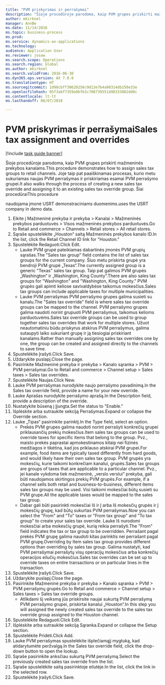 ```yaml
--- 
title: "PVM priskyrimas ir perrašymai"
description: "Šioje procedūroje parodoma, kaip PVM grupes priskirti mažmeninės prekybos kanalams."
author: mkirknel
manager: AnnBe
ms.date: 11/14/2016
ms.topic: business-process
ms.prod: 
ms.service: dynamics-ax-applications
ms.technology: 
audience: Application User
ms.reviewer: josaw
ms.search.scope: Operations
ms.search.region: Global
ms.author: mkirknel
ms.search.validFrom: 2016-06-30
ms.dyn365.ops.version: AX 7.0.0
ms.translationtype: HT
ms.sourcegitcommit: 1d98cbff30620256c9d13e7b4a90314db150e33e
ms.openlocfilehash: 05f3abf7359a9bfb3c708739551498333802dd0c
ms.contentlocale: lt-lt
ms.lasthandoff: 08/07/2018

---
```

# <a name="sales-tax-assignment-and-overrides"></a><span data-ttu-id="bbc74-103">PVM priskyrimas ir perrašymai</span><span class="sxs-lookup"><span data-stu-id="bbc74-103">Sales tax assignment and overrides</span></span>

[!include [task guide banner](../../includes/task-guide-banner.md)]

<span data-ttu-id="bbc74-104">Šioje procedūroje parodoma, kaip PVM grupes priskirti mažmeninės prekybos kanalams.</span><span class="sxs-lookup"><span data-stu-id="bbc74-104">This procedure demonstrates how to assign sales tax groups to retail channels.</span></span> <span data-ttu-id="bbc74-105">Joje taip pat paaiškinamas procesas, kurio metu sukuriamas naujas PVM perrašymas ir priskiriamas esamai PVM perrašymo grupei.</span><span class="sxs-lookup"><span data-stu-id="bbc74-105">It also walks through the process of creating a new sales tax override and assigning it to an existing sales tax override group.</span></span> <span data-ttu-id="bbc74-106">Šiai procedūrai</span><span class="sxs-lookup"><span data-stu-id="bbc74-106">This procedure</span></span>

<span data-ttu-id="bbc74-107">naudojama įmonė USRT demonstraciniams duomenims.</span><span class="sxs-lookup"><span data-stu-id="bbc74-107">uses the USRT company in demo data.</span></span>

1. <span data-ttu-id="bbc74-108">Eikite į Mažmeninė prekyba ir prekyba > Kanalai > Mažmeninės prekybos parduotuvės > Visos mažmeninės prekybos parduotuvės.</span><span class="sxs-lookup"><span data-stu-id="bbc74-108">Go to Retail and commerce > Channels > Retail stores > All retail stores.</span></span>
2. <span data-ttu-id="bbc74-109">Sąraše spustelėkite „Houston“ saitą Mažmeninės prekybos kanalo ID.</span><span class="sxs-lookup"><span data-stu-id="bbc74-109">In the list, click the Retail Channel ID link for "Houston."</span></span>
3. <span data-ttu-id="bbc74-110">Spustelėkite Redaguoti.</span><span class="sxs-lookup"><span data-stu-id="bbc74-110">Click Edit.</span></span>
    * <span data-ttu-id="bbc74-111">Lauke PVM grupė pateikiamas dabartinės įmonės PVM grupių sąrašas.</span><span class="sxs-lookup"><span data-stu-id="bbc74-111">The "Sales tax group" field contains the list of sales tax groups for the current company.</span></span> <span data-ttu-id="bbc74-112">Šiuo metu priskirta grupė yra bendroji PVM grupė „Texas“.</span><span class="sxs-lookup"><span data-stu-id="bbc74-112">The currently assigned group is a generic "Texas" sales tax group.</span></span> <span data-ttu-id="bbc74-113">Taip pat galimos PVM grupės „Washington“ ir „Washington, King County“.</span><span class="sxs-lookup"><span data-stu-id="bbc74-113">There are also sales tax groups for "Washington" and "Washington, King County."</span></span> <span data-ttu-id="bbc74-114">PVM grupės gali apimti keliose savivaldybėse taikomus mokesčius.</span><span class="sxs-lookup"><span data-stu-id="bbc74-114">Sales tax groups can include applicable taxes for multiple municipalities.</span></span>  
    * <span data-ttu-id="bbc74-115">Lauke PVM perrašymas PVM perrašymo grupes galima susieti su kanalu.</span><span class="sxs-lookup"><span data-stu-id="bbc74-115">The "Sales tax override" field is where sales tax override groups can be mapped to the channel.</span></span> <span data-ttu-id="bbc74-116">PVM perrašymo grupes galima naudoti norint grupuoti PVM perrašymus, taikomus kelioms parduotuvėms.</span><span class="sxs-lookup"><span data-stu-id="bbc74-116">Sales tax override groups can be used to group together sales tax overrides that work for multiple stores.</span></span> <span data-ttu-id="bbc74-117">Užuot neautomatiniu būdu priskyrus atskirus PVM perrašymus, galima sutaupyti laiko sukuriant grupę ir ją tiesiogiai priskiriant kanalams.</span><span class="sxs-lookup"><span data-stu-id="bbc74-117">Rather than manually assigning sales tax overrides one by one, the group can be created and assigned directly to the channels to save time.</span></span>  
4. <span data-ttu-id="bbc74-118">Spustelėkite Įrašyti.</span><span class="sxs-lookup"><span data-stu-id="bbc74-118">Click Save.</span></span>
5. <span data-ttu-id="bbc74-119">Uždarykite puslapį.</span><span class="sxs-lookup"><span data-stu-id="bbc74-119">Close the page.</span></span>
6. <span data-ttu-id="bbc74-120">Pasirinkite Mažmeninė prekyba ir prekyba > Kanalo sąranka > PVM > PVM perrašymai.</span><span class="sxs-lookup"><span data-stu-id="bbc74-120">Go to Retail and commerce > Channel setup > Sales taxes > Sales tax overrides.</span></span>
7. <span data-ttu-id="bbc74-121">Spustelėkite Naujas.</span><span class="sxs-lookup"><span data-stu-id="bbc74-121">Click New.</span></span>
8. <span data-ttu-id="bbc74-122">Lauke PVM perrašymas nurodykite naujo perrašymo pavadinimą.</span><span class="sxs-lookup"><span data-stu-id="bbc74-122">In the Sales tax override field, provide a name for your new override.</span></span>
9. <span data-ttu-id="bbc74-123">Lauke Aprašas nurodykite perrašymo aprašą.</span><span class="sxs-lookup"><span data-stu-id="bbc74-123">In the Description field, provide a description of the override.</span></span>
10. <span data-ttu-id="bbc74-124">Nustatykite būseną į Įjungta.</span><span class="sxs-lookup"><span data-stu-id="bbc74-124">Set the status to "Enable."</span></span>
11. <span data-ttu-id="bbc74-125">Išplėskite arba sutraukite sekciją Perrašymas.</span><span class="sxs-lookup"><span data-stu-id="bbc74-125">Expand or collapse the Override section.</span></span>
12. <span data-ttu-id="bbc74-126">Lauke „Tipas“ pasirinkite parinktį.</span><span class="sxs-lookup"><span data-stu-id="bbc74-126">In the Type field, select an option.</span></span>
    * <span data-ttu-id="bbc74-127">Prekės PVM grupes galima naudoti norint perrašyti konkrečių grupei priklausančių prekių mokesčius.</span><span class="sxs-lookup"><span data-stu-id="bbc74-127">Item sales tax groups can be used to override taxes for specific items that belong to the group.</span></span> <span data-ttu-id="bbc74-128">Pvz., maisto prekės paprastai apmokestinamos kitaip nei fizinės medžiagos ir tikėtina, kad jos priklauso atskirai PVM grupei.</span><span class="sxs-lookup"><span data-stu-id="bbc74-128">For example, food items are typically taxed differently from hard goods, and would likely have their own sales tax group.</span></span>     <span data-ttu-id="bbc74-129">PVM grupės yra mokesčių, kurie taikomi konkrečiam kanalui, grupės.</span><span class="sxs-lookup"><span data-stu-id="bbc74-129">Sales tax groups are groups of taxes that are applicable to a particular channel.</span></span> <span data-ttu-id="bbc74-130">Pvz., jei kanale vykdoma tiek mažmeninė, „verslo verslui“ prekyba, gali būti naudojamos skirtingos prekių PVM grupės.</span><span class="sxs-lookup"><span data-stu-id="bbc74-130">For example, if a channel sells both retail and business-to-business, different items sales tax groups may be used.</span></span> <span data-ttu-id="bbc74-131">Visi taikomi mokesčiai būtų susieti su PVM grupe.</span><span class="sxs-lookup"><span data-stu-id="bbc74-131">All the applicable taxes would be mapped to the sales tax group.</span></span>  
    * <span data-ttu-id="bbc74-132">Dabar gali būti pasirinkti mokesčiai Iš ir Į arba Iš mokesčių grupės ir Į mokesčių grupę, kad būtų sukurtas PVM perrašymas.</span><span class="sxs-lookup"><span data-stu-id="bbc74-132">Now you can select the "From" and "To" taxes or "From tax group" and "To tax group" to create your sales tax override.</span></span>    <span data-ttu-id="bbc74-133">Lauke Iš nurodomi mokesčiai arba mokesčių grupė, kurią reikia perrašyti.</span><span class="sxs-lookup"><span data-stu-id="bbc74-133">The "From" field indicates the tax or tax group to be overridden.</span></span> <span data-ttu-id="bbc74-134">Perrašant pagal prekės PVM grupę galima naudoti kitas parinktis nei perrašant pagal PVM grupę.</span><span class="sxs-lookup"><span data-stu-id="bbc74-134">Overriding by Item sales tax group provides different options than overriding by sales tax group.</span></span>    <span data-ttu-id="bbc74-135">Galima nustatyti, kad PVM perrašymai perrašytų visų operacijų mokesčius arba konkrečių operacijos eilučių mokesčius.</span><span class="sxs-lookup"><span data-stu-id="bbc74-135">Sales tax overrides can be set up to override taxes on entire transactions or on particular lines in the transaction.</span></span>  
13. <span data-ttu-id="bbc74-136">Spustelėkite Įrašyti.</span><span class="sxs-lookup"><span data-stu-id="bbc74-136">Click Save.</span></span>
14. <span data-ttu-id="bbc74-137">Uždarykite puslapį.</span><span class="sxs-lookup"><span data-stu-id="bbc74-137">Close the page.</span></span>
15. <span data-ttu-id="bbc74-138">Pasirinkite Mažmeninė prekyba ir prekyba > Kanalo sąranka > PVM > PVM perrašymų grupės.</span><span class="sxs-lookup"><span data-stu-id="bbc74-138">Go to Retail and commerce > Channel setup > Sales taxes > Sales tax override groups.</span></span>
    * <span data-ttu-id="bbc74-139">Atlikdami šį veiksmą jūs priskirsite naujai sukurtą PVM perrašymą PVM perrašymo grupei, priskirtai kanalui „Houston“.</span><span class="sxs-lookup"><span data-stu-id="bbc74-139">In this step you will assigned the newly created sales tax override to the sales tax override group assigned to the Houston channel.</span></span>  
16. <span data-ttu-id="bbc74-140">Spustelėkite Redaguoti.</span><span class="sxs-lookup"><span data-stu-id="bbc74-140">Click Edit.</span></span>
17. <span data-ttu-id="bbc74-141">Išplėskite arba sutraukite sekciją Sąranka.</span><span class="sxs-lookup"><span data-stu-id="bbc74-141">Expand or collapse the Setup section.</span></span>
18. <span data-ttu-id="bbc74-142">Spustelėkite Pridėti.</span><span class="sxs-lookup"><span data-stu-id="bbc74-142">Click Add.</span></span>
19. <span data-ttu-id="bbc74-143">Lauke PVM perrašymas spustelėkite išplečiamąjį mygtuką, kad atidarytumėte peržvalgą.</span><span class="sxs-lookup"><span data-stu-id="bbc74-143">In the Sales tax override field, click the drop-down button to open the lookup.</span></span>
20. <span data-ttu-id="bbc74-144">Sąraše pasirinkite anksčiau sukurtą PVM perrašymą.</span><span class="sxs-lookup"><span data-stu-id="bbc74-144">Select the previously created sales tax override from the list.</span></span>
21. <span data-ttu-id="bbc74-145">Sąraše spustelėkite saitą pasirinktoje eilutėje.</span><span class="sxs-lookup"><span data-stu-id="bbc74-145">In the list, click the link in the selected row.</span></span>
22. <span data-ttu-id="bbc74-146">Spustelėkite Įrašyti.</span><span class="sxs-lookup"><span data-stu-id="bbc74-146">Click Save.</span></span>


